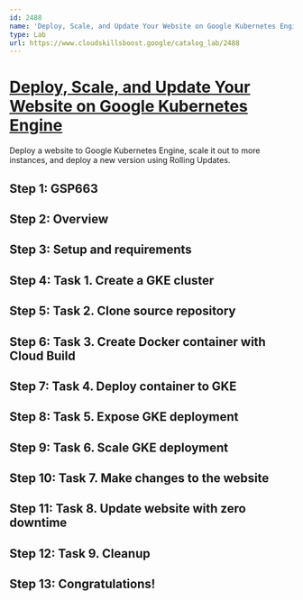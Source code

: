 ```yaml
---
id: 2488
name: 'Deploy, Scale, and Update Your Website on Google Kubernetes Engine'
type: Lab
url: https://www.cloudskillsboost.google/catalog_lab/2488
---
```


# [Deploy, Scale, and Update Your Website on Google Kubernetes Engine](https://www.cloudskillsboost.google/catalog_lab/2488)

Deploy a website to Google Kubernetes Engine, scale it out to more instances, and deploy a new version using Rolling Updates.
 

## Step 1: GSP663

## Step 2: Overview

## Step 3: Setup and requirements

## Step 4: Task 1. Create a GKE cluster

## Step 5: Task 2. Clone source repository

## Step 6: Task 3. Create Docker container with Cloud Build

## Step 7: Task 4. Deploy container to GKE

## Step 8: Task 5. Expose GKE deployment

## Step 9: Task 6. Scale GKE deployment

## Step 10: Task 7. Make changes to the website

## Step 11: Task 8. Update website with zero downtime

## Step 12: Task 9. Cleanup

## Step 13: Congratulations!
